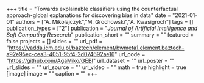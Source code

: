 +++
title = "Towards explainable classifiers using the counterfactual approach-global explanations for discovering bias in data"
date = "2021-01-01"
authors = ["A. Mikolajczyk","M. Grochowski","A. Kwasigroch"]
tags = []
publication_types = ["2"]
publication = "_Journal of Artificial Intelligence and Soft Computing Research_"
publication_short = ""
summary = ""
featured = false
projects = []
slides = ""
url_pdf = "https://yadda.icm.edu.pl/baztech/element/bwmeta1.element.baztech-a92e95ec-cea3-4051-95f4-2d074692ae16"
url_code = "https://github.com/AgaMiko/GEBI"
url_dataset = ""
url_poster = ""
url_slides = ""
url_source = ""
url_video = ""
math = true
highlight = true
[image]
image = ""
caption = ""
+++

